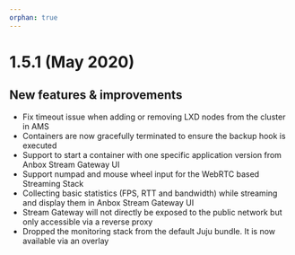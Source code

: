 ```yaml
---
orphan: true
---
```

# 1.5.1 (May 2020)

## New features & improvements

* Fix timeout issue when adding or removing LXD nodes from the cluster in AMS
* Containers are now gracefully terminated to ensure the backup hook is executed
* Support to start a container with one specific application version from Anbox Stream Gateway UI
* Support numpad and mouse wheel input for the WebRTC based Streaming Stack
* Collecting basic statistics (FPS, RTT and bandwidth) while streaming and display them in Anbox Stream Gateway UI
* Stream Gateway will not directly be exposed to the public network but only accessible via a reverse proxy
* Dropped the monitoring stack from the default Juju bundle. It is now available via an overlay